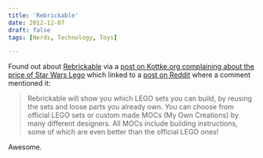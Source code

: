 ```yaml
---
title: 'Rebrickable'
date: 2012-12-07
draft: false
tags: [Nerds, Technology, Toys]

---
```


Found out about [Rebrickable](http://rebrickable.com) via a [post on Kottke.org complaining about the price of Star Wars Lego](http://kottke.org/12/12/the-star-wars-and-lego-universe) which linked to a [post on Reddit](http://www.reddit.com/r/geek/comments/14ccan/lego_super_star_destroyer_now_available_at_target/c7buwv0?context=1) where a comment mentioned it:

> Rebrickable will show you which LEGO sets you can build, by reusing the sets and loose parts you already own. You can choose from official LEGO sets or custom made MOCs (My Own Creations) by many different designers. All MOCs include building instructions, some of which are even better than the official LEGO ones!

Awesome.